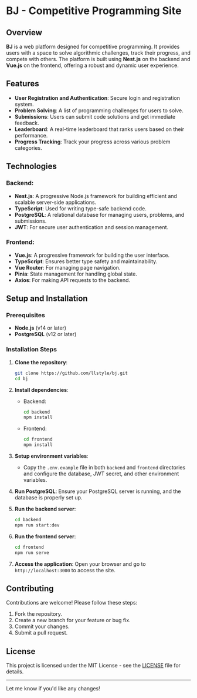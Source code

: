 # BJ - Competitive Programming Site

## Overview
**BJ** is a web platform designed for competitive programming. It provides users with a space to solve algorithmic challenges, track their progress, and compete with others. The platform is built using **Nest.js** on the backend and **Vue.js** on the frontend, offering a robust and dynamic user experience.

## Features
- **User Registration and Authentication**: Secure login and registration system.
- **Problem Solving**: A list of programming challenges for users to solve.
- **Submissions**: Users can submit code solutions and get immediate feedback.
- **Leaderboard**: A real-time leaderboard that ranks users based on their performance.
- **Progress Tracking**: Track your progress across various problem categories.

## Technologies
### Backend:
- **Nest.js**: A progressive Node.js framework for building efficient and scalable server-side applications.
- **TypeScript**: Used for writing type-safe backend code.
- **PostgreSQL**: A relational database for managing users, problems, and submissions.
- **JWT**: For secure user authentication and session management.

### Frontend:
- **Vue.js**: A progressive framework for building the user interface.
- **TypeScript**: Ensures better type safety and maintainability.
- **Vue Router**: For managing page navigation.
- **Pinia**: State management for handling global state.
- **Axios**: For making API requests to the backend.

## Setup and Installation
### Prerequisites
- **Node.js** (v14 or later)
- **PostgreSQL** (v12 or later)

### Installation Steps
1. **Clone the repository**:
   ```bash
   git clone https://github.com/llstyle/bj.git
   cd bj
   ```

2. **Install dependencies**:
   - Backend:
     ```bash
     cd backend
     npm install
     ```

   - Frontend:
     ```bash
     cd frontend
     npm install
     ```

3. **Setup environment variables**:
   - Copy the `.env.example` file in both `backend` and `frontend` directories and configure the database, JWT secret, and other environment variables.

4. **Run PostgreSQL**:
   Ensure your PostgreSQL server is running, and the database is properly set up.

5. **Run the backend server**:
   ```bash
   cd backend
   npm run start:dev
   ```

6. **Run the frontend server**:
   ```bash
   cd frontend
   npm run serve
   ```

7. **Access the application**:
   Open your browser and go to `http://localhost:3000` to access the site.

## Contributing
Contributions are welcome! Please follow these steps:
1. Fork the repository.
2. Create a new branch for your feature or bug fix.
3. Commit your changes.
4. Submit a pull request.

## License
This project is licensed under the MIT License - see the [LICENSE](LICENSE) file for details.

---

Let me know if you'd like any changes!